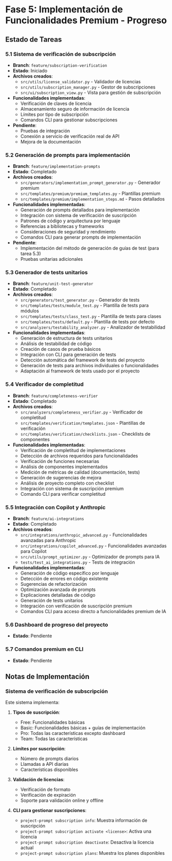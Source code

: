 # Fase 5: Implementación de Funcionalidades Premium - Progreso

## Estado de Tareas

### 5.1 Sistema de verificación de subscripción
- **Branch**: `feature/subscription-verification`
- **Estado**: Iniciado
- **Archivos creados**:
  - `src/utils/license_validator.py` - Validador de licencias
  - `src/utils/subscription_manager.py` - Gestor de subscripciones 
  - `src/ui/subscription_view.py` - Vista para gestión de subscripción
- **Funcionalidades implementadas**:
  - Verificación de claves de licencia
  - Almacenamiento seguro de información de licencia
  - Límites por tipo de subscripción
  - Comandos CLI para gestionar subscripciones
- **Pendiente**:
  - Pruebas de integración
  - Conexión a servicio de verificación real de API
  - Mejora de la documentación

### 5.2 Generación de prompts para implementación
- **Branch**: `feature/implementation-prompts`
- **Estado**: Completado
- **Archivos creados**:
  - `src/generators/implementation_prompt_generator.py` - Generador premium
  - `src/templates/premium/premium_templates.py` - Plantillas premium
  - `src/templates/premium/implementation_steps.md` - Pasos detallados
- **Funcionalidades implementadas**:
  - Generación de prompts detallados para implementación
  - Integración con sistema de verificación de suscripción
  - Patrones de código y arquitectura por lenguaje
  - Referencias a bibliotecas y frameworks
  - Consideraciones de seguridad y rendimiento
  - Comandos CLI para generar prompts de implementación
- **Pendiente**:
  - Implementación del método de generación de guías de test (para tarea 5.3)
  - Pruebas unitarias adicionales

### 5.3 Generador de tests unitarios
- **Branch**: `feature/unit-test-generator`
- **Estado**: Completado
- **Archivos creados**:
  - `src/generators/test_generator.py` - Generador de tests
  - `src/templates/tests/module_test.py` - Plantilla de tests para módulos
  - `src/templates/tests/class_test.py` - Plantilla de tests para clases
  - `src/templates/tests/default.py` - Plantilla de tests por defecto
  - `src/analyzers/testability_analyzer.py` - Analizador de testabilidad
- **Funcionalidades implementadas**:
  - Generación de estructura de tests unitarios
  - Análisis de testabilidad de código
  - Creación de casos de prueba básicos
  - Integración con CLI para generación de tests
  - Detección automática del framework de tests del proyecto
  - Generación de tests para archivos individuales o funcionalidades
  - Adaptación al framework de tests usado por el proyecto

### 5.4 Verificador de completitud
- **Branch**: `feature/completeness-verifier`
- **Estado**: Completado
- **Archivos creados**:
  - `src/analyzers/completeness_verifier.py` - Verificador de completitud
  - `src/templates/verification/templates.json` - Plantillas de verificación
  - `src/templates/verification/checklists.json` - Checklists de componentes
- **Funcionalidades implementadas**:
  - Verificación de completitud de implementaciones
  - Detección de archivos requeridos para funcionalidades
  - Verificación de funciones necesarias
  - Análisis de componentes implementados
  - Medición de métricas de calidad (documentación, tests)
  - Generación de sugerencias de mejora
  - Análisis de proyecto completo con checklist
  - Integración con sistema de suscripción premium
  - Comando CLI para verificar completitud

### 5.5 Integración con Copilot y Anthropic
- **Branch**: `feature/ai-integrations`
- **Estado**: Completado
- **Archivos creados**:
  - `src/integrations/anthropic_advanced.py` - Funcionalidades avanzadas para Anthropic
  - `src/integrations/copilot_advanced.py` - Funcionalidades avanzadas para Copilot
  - `src/utils/prompt_optimizer.py` - Optimizador de prompts para IA
  - `tests/test_ai_integrations.py` - Tests de integración
- **Funcionalidades implementadas**:
  - Generación de código específico por lenguaje
  - Detección de errores en código existente
  - Sugerencias de refactorización
  - Optimización avanzada de prompts
  - Explicaciones detalladas de código
  - Generación de tests unitarios
  - Integración con verificación de suscripción premium
  - Comandos CLI para acceso directo a funcionalidades premium de IA

### 5.6 Dashboard de progreso del proyecto
- **Estado**: Pendiente

### 5.7 Comandos premium en CLI
- **Estado**: Pendiente

## Notas de Implementación

### Sistema de verificación de subscripción

Este sistema implementa:

1. **Tipos de suscripción**:
   - Free: Funcionalidades básicas
   - Basic: Funcionalidades básicas + guías de implementación
   - Pro: Todas las características excepto dashboard
   - Team: Todas las características

2. **Límites por suscripción**:
   - Número de prompts diarios
   - Llamadas a API diarias
   - Características disponibles

3. **Validación de licencias**:
   - Verificación de formato
   - Verificación de expiración
   - Soporte para validación online y offline

4. **CLI para gestionar suscripciones**:
   - `project-prompt subscription info`: Muestra información de suscripción
   - `project-prompt subscription activate <license>`: Activa una licencia
   - `project-prompt subscription deactivate`: Desactiva la licencia actual
   - `project-prompt subscription plans`: Muestra los planes disponibles
